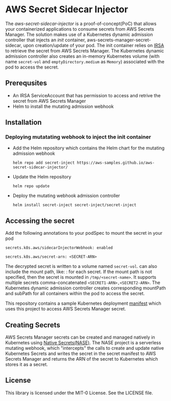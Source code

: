 # AWS Secret Sidecar Injector

The _aws-secret-sidecar-injector_ is a proof-of-concept(PoC) that allows your containerized applications to consume secrets from AWS Secrets Manager. The solution makes use of a Kubernetes dynamic admission controller that injects an _init_ container, aws-secrets-manager-secret-sidecar, upon creation/update of your pod. The init container relies on [IRSA](https://docs.aws.amazon.com/eks/latest/userguide/iam-roles-for-service-accounts.html) to retrieve the secret from AWS Secrets Manager. The Kubernetes dynamic admission controller also creates an in-memory Kubernetes volume (with name `secret-vol` and `emptyDirectory.medium` as `Memory`) associated with the pod to access the secret.

## Prerequsites
- An IRSA ServiceAccount that has permission to access and retrive the secret from AWS Secrets Manager
- Helm to install the mutating admission webhook

## Installation

### Deploying mutatating webhook to inject the init container

- Add the Helm repository which contains the Helm chart for the mutating admission webhook

  ```helm repo add secret-inject https://aws-samples.github.io/aws-secret-sidecar-injector/```

- Update the Helm repository

  ```helm repo update```

- Deploy the mutating webhook admission controller

  ```helm install secret-inject secret-inject/secret-inject```

## Accessing the secret

Add the following annotations to your podSpec to mount the secret in your pod

  ```secrets.k8s.aws/sidecarInjectorWebhook: enabled```

  ```secrets.k8s.aws/secret-arn: <SECRET-ARN>```


The decrypted secret is written to a volume named `secret-vol`.  <SECRET-ARN> can also include the mount path, like: <SECRET-ARN>:<CONTAINER-MOUNT-PATH> for each secret. If the mount path is not specified, then the secret is mounted in `/tmp/<secret-name>`. It supports multiple secrets comma-concatenated `<SECRET1-ARN>,<SECRET2-ARN>`. The Kubernetes dynamic admission controller creates corresponding mountPath and subPath for all containers within the pod to access the secret.

This repository contains a sample Kubernetes deployment [manifest](https://github.com/aws-samples/aws-secret-sidecar-injector/blob/master/kubernetes-manifests/webserver.yaml) which uses this project to access AWS Secrets Manager secret.

## Creating Secrets

AWS Secrets Manager secrets can be created and managed natively in Kubernetes using [Native Secrets(NASE)](https://github.com/mhausenblas/nase). The NASE project is a serverless mutating webhook, which "intercepts" the calls to create and update native Kubernetes Secrets and writes the secret in the secret manifest to AWS Secrets Manager and returns the ARN of the secret to Kubernetes which stores it as a secret.

## License

This library is licensed under the MIT-0 License. See the LICENSE file.

